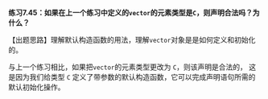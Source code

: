 **练习7.45：如果在上一个练习中定义的`vector`的元素类型是`C`，则声明合法吗？为什么？**

【出题思路】理解默认构造函数的用法，理解`vector`对象是是如何定义和初始化的。

与上一个练习相比，如果把`vector`的元素类型更改为 `C`，则该声明是合法的，
这是因为我们给类型 `C` 定义了带参数的默认构造函数，它可以完成声明语句所需的默认初始化操作。
